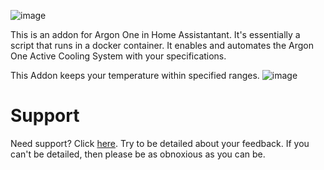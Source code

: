 ![image](https://raw.githubusercontent.com/adamoutler/HassOSArgonOneAddon/main/gitResources/activecooling.jpg)

This is an addon for Argon One in Home Assistantant.
It's essentially a script that runs in a docker container.
It enables and automates the Argon One Active Cooling System with your specifications.<br>

This Addon keeps your temperature within specified ranges.
![image](https://raw.githubusercontent.com/adamoutler/HassOSArgonOneAddon/main/gitResources/FanRangeExplaination.png)<br>

# Support

Need support? Click [here](https://community.home-assistant.io/t/argon-one-active-cooling-addon/262598/8).
Try to be detailed about your feedback.
If you can't be detailed, then please be as obnoxious as you can be.
